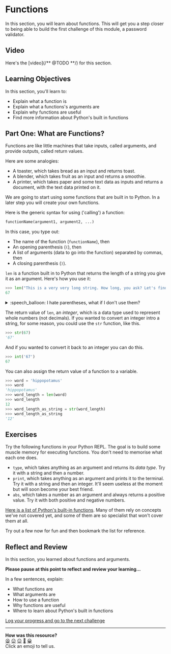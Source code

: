 # Functions

In this section, you will learn about functions. This will get you a step closer
to being able to build the first challenge of this module, a password validator.

## Video

Here's the [video](/** @TODO **/) for this section.

## Learning Objectives

In this section, you'll learn to:

* Explain what a function is
* Explain what a functions's arguments are
* Explain why functions are useful
* Find more information about Python's built in functions

## Part One: What are Functions?

Functions are like little machines that take inputs, called arguments, and
provide outputs, called return values.

Here are some analogies:
* A toaster, which takes bread as an input and returns toast.
* A blender, which takes fruit as an input and returns a smoothie.
* A printer, which takes paper and some text data as inputs and returns a
  document, with the text data printed on it.

We are going to start using some functions that are built in to Python. In a
later step you will create your own functions.

Here is the generic syntax for using ('calling') a function:

```python
functionName(argument1, argument2, ...)
```

In this case, you type out:

* The name of the function (`functionName`), then
* An opening parenthesis (`(`), then 
* A list of arguments (data to go into the function) separated by commas, then
* A closing parenthesis (`)`).

`len` is a function built in to Python that returns the length of a string you
give it as an argument. Here's how you use it:

```python
>>> len("This is a very very long string. How long, you ask? Let's find out!")
67
```

<details>
  <summary>:speech_balloon: I hate parentheses, what if I don't use them?</summary>

  <hr>
  
  If you don't add the parentheses, you just get the function returned back to
  you.

  ```python
  >>> len
  <built-in function len>
  ```

  Not very useful, for now...

  <hr>
</details>

The return value of `len`, an _integer_, which is a data type used to represent
whole numbers (not decimals). If you wanted to convert an integer intro a
string, for some reason, you could use the `str` function, like this.

```python
>>> str(67)
'67'
```

And if you wanted to convert it back to an integer you can do this.

```python
>>> int('67')
67
```

You can also assign the return value of a function to a variable.

```python
>>> word = 'hippopotamus'
>>> word
'hippopotamus'
>>> word_length = len(word)
>>> word_length
12
>>> word_length_as_string = str(word_length)
>>> word_length_as_string
'12'
```

## Exercises

Try the following functions in your Python REPL. The goal is to build some
muscle memory for executing functions. You don't need to memorise what each one
does.

* `type`, which takes anything as an argument and returns its _data type_. Try
  it with a string and then a number.
* `print`, which takes anything as an argument and prints it to the terminal.
  Try it with a string and then an integer. It'll seem useless at the moment but
  will soon become your best friend.
* `abs`, which takes a number as an argument and always returns a positive
  value. Try it with both positive and negative numbers.

[Here is a list of Python's built-in
functions](https://docs.python.org/3/library/functions.html). Many of them rely
on concepts we've not covered yet, and some of them are so specialist that won't
cover them at all. 

Try out a few now for fun and then bookmark the list for reference.

## Reflect and Review

In this section, you learned about functions and arguments.

**Please pause at this point to reflect and review your learning...**

In a few sentences, explain:

* What functions are
* What arguments are
* How to use a function
* Why functions are useful
* Where to learn about Python's built in functions


[Log your progress and go to the next challenge](https://makers-event-logger.herokuapp.com/?event=03_functions.md&repository=makersacademy%2Fpython_foundations&redirect=chapter1%2F04_methods.md)

<!-- BEGIN GENERATED SECTION DO NOT EDIT -->

---

**How was this resource?**  
[😫](https://airtable.com/shrUJ3t7KLMqVRFKR?prefill_Repository=makersacademy%2Fpython_foundations&prefill_File=chapter1%2F03_functions.md&prefill_Sentiment=😫) [😕](https://airtable.com/shrUJ3t7KLMqVRFKR?prefill_Repository=makersacademy%2Fpython_foundations&prefill_File=chapter1%2F03_functions.md&prefill_Sentiment=😕) [😐](https://airtable.com/shrUJ3t7KLMqVRFKR?prefill_Repository=makersacademy%2Fpython_foundations&prefill_File=chapter1%2F03_functions.md&prefill_Sentiment=😐) [🙂](https://airtable.com/shrUJ3t7KLMqVRFKR?prefill_Repository=makersacademy%2Fpython_foundations&prefill_File=chapter1%2F03_functions.md&prefill_Sentiment=🙂) [😀](https://airtable.com/shrUJ3t7KLMqVRFKR?prefill_Repository=makersacademy%2Fpython_foundations&prefill_File=chapter1%2F03_functions.md&prefill_Sentiment=😀)  
Click an emoji to tell us.

<!-- END GENERATED SECTION DO NOT EDIT -->
